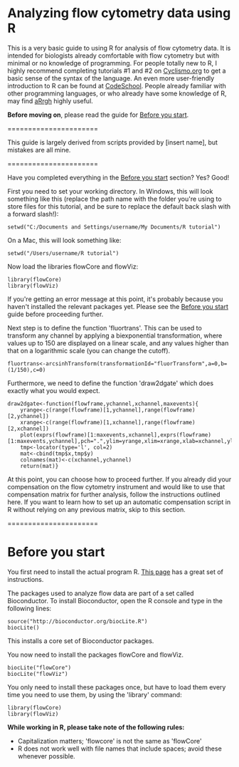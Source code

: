 Analyzing flow cytometry data using R
======================

This is a very basic guide to using R for analysis of flow cytometry data.  It is intended for biologists already comfortable with flow cytometry but with minimal or no knowledge of programming.  For people totally new to R, I highly recommend completing tutorials #1 and #2 on [Cyclismo.org](http://www.cyclismo.org/tutorial/R/) to get a basic sense of the syntax of the language.  An even more user-friendly introduction to R can be found at [CodeSchool](http://tryr.codeschool.com/levels/1/challenges/1).  People already familiar with other programming languages, or who already have some knowledge of R, may find [aRrgh](https://github.com/tdsmith/aRrgh/blob/master/README.md) highly useful. 

**Before moving on**, please read the guide for [Before you start](https://github.com/sbabovic/cytometRy/blob/master/README.md#before-you-start).

======================

This guide is largely derived from scripts provided by [insert name], but mistakes are all mine. 

======================

Have you completed everything in the [Before you start](https://github.com/sbabovic/cytometRy/blob/master/README.md#before-you-start) section?  Yes?  Good!

First you need to set your working directory.  In Windows, this will look something like this (replace the path name with the folder you're using to store files for this tutorial, and be sure to replace the default back slash with a forward slash!):

    setwd("C:/Documents and Settings/username/My Documents/R tutorial")

On a Mac, this will look something like: 

    setwd("/Users/username/R tutorial")

Now load the libraries flowCore and flowViz: 

    library(flowCore)
    library(flowViz)

If you're getting an error message at this point, it's probably because you haven't installed the relevant packages yet.  Please see the [Before you start](https://github.com/sbabovic/cytometRy/blob/master/README.md#before-you-start) guide before proceeding further.

Next step is to define the function 'fluortrans'. This can be used to transform any channel by applying a biexponential transformation, where values up to 150 are displayed on a linear scale, and any values higher than that on a logarithmic scale (you can change the cutoff).

    fluortrans<-arcsinhTransform(transformationId="fluorTransform",a=0,b=(1/150),c=0)

Furthermore, we need to define the function 'draw2dgate' which does exactly what you would expect. 

    draw2dgate<-function(flowframe,ychannel,xchannel,maxevents){
        yrange<-c(range(flowframe)[1,ychannel],range(flowframe)[2,ychannel])
        xrange<-c(range(flowframe)[1,xchannel],range(flowframe)[2,xchannel])
        plot(exprs(flowframe)[1:maxevents,xchannel],exprs(flowframe)[1:maxevents,ychannel],pch=".",ylim=yrange,xlim=xrange,xlab=xchannel,ylab=ychannel)
        tmp<-locator(type='l', col=2)
        mat<-cbind(tmp$x,tmp$y)
        colnames(mat)<-c(xchannel,ychannel)
        return(mat)}

At this point, you can choose how to proceed further. If you already did your compensation on the flow cytometry instrument and would like to use that compensation matrix for further analysis, follow the instructions outlined here. If you want to learn how to set up an automatic compensation script in R without relying on any previous matrix, skip to this section. 

======================

# Before you start
 
You first need to install the actual program R.  [This page](http://a-little-book-of-r-for-biomedical-statistics.readthedocs.org/en/latest/src/installr.html) has a great set of instructions.  

The packages used to analyze flow data are part of a set called Bioconductor.  To install Bioconductor, open the R console and type in the following lines: 

    source("http://bioconductor.org/biocLite.R")
    biocLite()

This installs a core set of Bioconductor packages. 

You now need to install the packages flowCore and flowViz. 

    biocLite("flowCore")
    biocLite("flowViz")

You only need to install these packages once, but have to load them every time you need to use them, by using the 'library' command: 

    library(flowCore)
    library(flowViz)

**While working in R, please take note of the following rules:** 

- Capitalization matters; 'flowcore' is not the same as 'flowCore'
- R does not work well with file names that include spaces; avoid these whenever possible.
